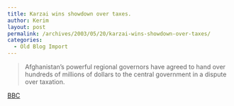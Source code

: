 ```yaml
---
title: Karzai wins showdown over taxes.
author: Kerim
layout: post
permalink: /archives/2003/05/20/karzai-wins-showdown-over-taxes/
categories:
  - Old Blog Import
---
```


>   Afghanistan&#8217;s powerful regional governors have agreed to hand over hundreds of millions of dollars to the central government in a dispute over taxation.


<a href="http://news.bbc.co.uk/2/low/south_asia/3041885.stm" onclick="_gaq.push(['_trackEvent', 'outbound-article', 'http://news.bbc.co.uk/2/low/south_asia/3041885.stm', 'BBC']);" >BBC</a>

